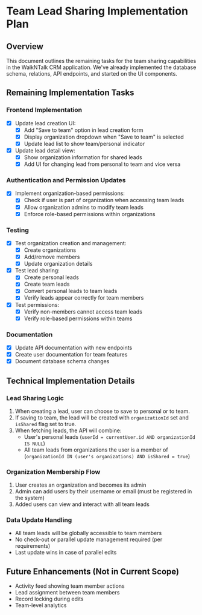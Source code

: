 # Team Lead Sharing Implementation Plan

## Overview
This document outlines the remaining tasks for the team sharing capabilities in the WalkNTalk CRM application. We've already implemented the database schema, relations, API endpoints, and started on the UI components.

## Remaining Implementation Tasks

### Frontend Implementation

- [x] Update lead creation UI:
  - [x] Add "Save to team" option in lead creation form
  - [x] Display organization dropdown when "Save to team" is selected
  - [x] Update lead list to show team/personal indicator

- [x] Update lead detail view:
  - [x] Show organization information for shared leads
  - [x] Add UI for changing lead from personal to team and vice versa

### Authentication and Permission Updates

- [x] Implement organization-based permissions:
  - [x] Check if user is part of organization when accessing team leads
  - [x] Allow organization admins to modify team leads
  - [x] Enforce role-based permissions within organizations

### Testing

- [x] Test organization creation and management:
  - [x] Create organizations
  - [x] Add/remove members
  - [x] Update organization details

- [x] Test lead sharing:
  - [x] Create personal leads
  - [x] Create team leads
  - [x] Convert personal leads to team leads
  - [x] Verify leads appear correctly for team members

- [x] Test permissions:
  - [x] Verify non-members cannot access team leads
  - [x] Verify role-based permissions within teams

### Documentation

- [x] Update API documentation with new endpoints
- [x] Create user documentation for team features
- [x] Document database schema changes

## Technical Implementation Details

### Lead Sharing Logic

1. When creating a lead, user can choose to save to personal or to team.
2. If saving to team, the lead will be created with `organizationId` set and `isShared` flag set to true.
3. When fetching leads, the API will combine:
   - User's personal leads (`userId = currentUser.id AND organizationId IS NULL`)
   - All team leads from organizations the user is a member of (`organizationId IN (user's organizations) AND isShared = true`)

### Organization Membership Flow

1. User creates an organization and becomes its admin
2. Admin can add users by their username or email (must be registered in the system)
3. Added users can view and interact with all team leads

### Data Update Handling

- All team leads will be globally accessible to team members
- No check-out or parallel update management required (per requirements)
- Last update wins in case of parallel edits

## Future Enhancements (Not in Current Scope)

- Activity feed showing team member actions
- Lead assignment between team members
- Record locking during edits
- Team-level analytics